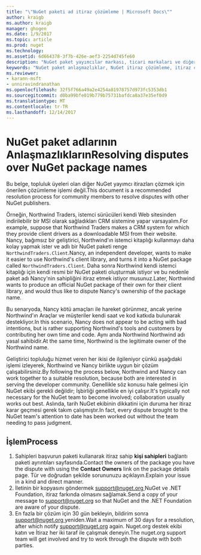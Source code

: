 ```yaml
---
title: "\"NuGet paketi ad itiraz çözümleme | Microsoft Docs\""
author: kraigb
ms.author: kraigb
manager: ghogen
ms.date: 1/9/2017
ms.topic: article
ms.prod: nuget
ms.technology: 
ms.assetid: 6d664378-3f7b-426e-aef3-2254d745fe60
description: "NuGet paket yayımcılar markası, ticari markaları ve diğer çakışma durumlarında ilgili arasındaki uyuşmazlıkların çözümü çözmek için işlemi."
keywords: "NuGet paket anlaşmazlıklar, NuGet itiraz çözümleme, itiraz çözümleme işlemi"
ms.reviewer:
- karann-msft
- unniravindranathan
ms.openlocfilehash: 32f5f766a49a2e4254a81978757d973fc5353db1
ms.sourcegitcommit: d0ba99bfe019b779b75731bafdca8a37e35ef0d9
ms.translationtype: MT
ms.contentlocale: tr-TR
ms.lasthandoff: 12/14/2017
---
```

# <a name="resolving-disputes-over-nuget-package-names"></a><span data-ttu-id="4bdd7-104">NuGet paket adlarının Anlaşmazlıkların</span><span class="sxs-lookup"><span data-stu-id="4bdd7-104">Resolving disputes over NuGet package names</span></span>

<span data-ttu-id="4bdd7-105">Bu belge, topluluk üyeleri olan diğer NuGet yayımcı itirazları çözmek için önerilen çözümleme işlemi değil.</span><span class="sxs-lookup"><span data-stu-id="4bdd7-105">This document is a recommended resolution process for community members to resolve disputes with other NuGet publishers.</span></span>  

<span data-ttu-id="4bdd7-106">Örneğin, Northwind Traders, istemci sürücüleri kendi Web sitesinden indirilebilir bir MSI olarak sağladıkları CRM sistemine yapar varsayalım.</span><span class="sxs-lookup"><span data-stu-id="4bdd7-106">For example, suppose that Northwind Traders makes a CRM system for which they provide client drivers as a downloadable MSI from their website.</span></span> <span data-ttu-id="4bdd7-107">Nancy, bağımsız bir geliştirici, Northwind'ın istemci kitaplığı kullanmayı daha kolay yapmak ister ve adlı bir NuGet paketi renge `NorthwindTraders.Client`.</span><span class="sxs-lookup"><span data-stu-id="4bdd7-107">Nancy, an independent developer, wants to make it easier to use Northwind's client library, and turns it into a NuGet package called `NorthwindTraders.Client`.</span></span> <span data-ttu-id="4bdd7-108">Daha sonra Northwind kendi istemci kitaplığı için kendi resmi bir NuGet paketi oluşturmak istiyor ve bu nedenle paket adı Nancy'nin sahipliğini itiraz etmek istiyor musunuz.</span><span class="sxs-lookup"><span data-stu-id="4bdd7-108">Later, Northwind wants to produce an official NuGet package of their own for their client library, and would thus like to dispute Nancy's ownership of the package name.</span></span>

<span data-ttu-id="4bdd7-109">Bu senaryoda, Nancy kötü amaçları ile hareket görünmez, ancak yerine Northwind'ın Araçlar ve müşteriler kendi saat ve kod katkıda bulunarak destekliyor.</span><span class="sxs-lookup"><span data-stu-id="4bdd7-109">In this scenario, Nancy does not appear to be acting with bad intentions, but is rather supporting Northwind's tools and customers by contributing her own time and code.</span></span> <span data-ttu-id="4bdd7-110">Aynı anda Northwind Northwind adı yasal sahibidir.</span><span class="sxs-lookup"><span data-stu-id="4bdd7-110">At the same time, Northwind is the legitimate owner of the Northwind name.</span></span>

<span data-ttu-id="4bdd7-111">Geliştirici topluluğu hizmet veren her ikisi de ilgileniyor çünkü aşağıdaki işlemi izleyerek, Northwind ve Nancy birlikte uygun bir çözüm çalışabilirsiniz.</span><span class="sxs-lookup"><span data-stu-id="4bdd7-111">By following the process below, Northwind and Nancy can work together to a suitable resolution, because both are interested in serving the developer community.</span></span> <span data-ttu-id="4bdd7-112">Genellikle söz konusu hale gelmesi için NuGet ekibi gerekli değildir; İşbirliği genellikle en iyi çalışır.</span><span class="sxs-lookup"><span data-stu-id="4bdd7-112">It's typically not necessary for the NuGet team to become involved; collaboration usually works out best.</span></span> <span data-ttu-id="4bdd7-113">Aslında, tarih NuGet ekibinin dikkatini için duruma her itiraz karar geçmesi gerek takım çalışmıştır.</span><span class="sxs-lookup"><span data-stu-id="4bdd7-113">In fact, every dispute brought to the NuGet team's attention to date has been worked out without the team needing to pass judgment.</span></span>


## <a name="process"></a><span data-ttu-id="4bdd7-114">İşlem</span><span class="sxs-lookup"><span data-stu-id="4bdd7-114">Process</span></span>

1. <span data-ttu-id="4bdd7-115">Sahipleri başvurun paketi kullanarak itiraz sahip **kişi sahipleri** bağlantı paketi ayrıntıları sayfasında.</span><span class="sxs-lookup"><span data-stu-id="4bdd7-115">Contact the owners of the package you have the dispute with using the **Contact Owners** link on the package details page.</span></span> <span data-ttu-id="4bdd7-116">Tür ve doğrudan şekilde sorununuzu açıklayın.</span><span class="sxs-lookup"><span data-stu-id="4bdd7-116">Explain your issue in a kind and direct manner.</span></span>
2. <span data-ttu-id="4bdd7-117">İletinin bir kopyasını göndermek [ support@nuget.org ](mailto:support@nuget.org) NuGet ve .NET Foundation, itiraz farkında olmasını sağlamak.</span><span class="sxs-lookup"><span data-stu-id="4bdd7-117">Send a copy of your message to [support@nuget.org](mailto:support@nuget.org) so that NuGet and the .NET Foundation are aware of your dispute.</span></span>
3. <span data-ttu-id="4bdd7-118">En fazla bir çözüm için 30 gün bekleyin, bildirim sonra [ support@nuget.org ](mailto:support@nuget.org) yeniden.</span><span class="sxs-lookup"><span data-stu-id="4bdd7-118">Wait a maximum of 30 days for a resolution, after which notify [support@nuget.org](mailto:support@nuget.org) again.</span></span> <span data-ttu-id="4bdd7-119">Nuget.org destek ekibi katın ve İtiraz her iki taraf ile çalışmak deneyin.</span><span class="sxs-lookup"><span data-stu-id="4bdd7-119">The nuget.org support team will get involved and try to work through the dispute with both parties.</span></span>
